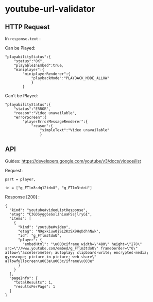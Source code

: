 # youtube-url-validator

## HTTP Request

In `response.text` :

Can be Played:

    "playabilityStatus":{
        "status":"OK",
        "playableInEmbed":true,
        "miniplayer":{
            "miniplayerRenderer":{
                "playbackMode":"PLAYBACK_MODE_ALLOW"
                }
            }


Can't be Played:

    "playabilityStatus":{
        "status":"ERROR",
        "reason":"Video unavailable",
        "errorScreen":{
            "playerErrorMessageRenderer":{
                "reason":{
                    "simpleText":"Video unavailable"
                    }


## API

Guides:
https://developers.google.com/youtube/v3/docs/videos/list

Request:

    part = player,
    
    id = ["g_FTlm3sdq12tdoU", "g_FTlm3tdoU"]

Response [200] : 

    {
      "kind": "youtube#videoListResponse",
      "etag": "C3GDSygg6sGslJhiuaFSsjlryGI",
      "items": [
        {
          "kind": "youtube#video",
          "etag": "N9qxkiuw0jSL2KzSX9HqDdhhNwk",
          "id": "g_FTlm3tdoU",
          "player": {
            "embedHtml": "\u003ciframe width=\"480\" height=\"270\" src=\"//www.youtube.com/embed/g_FTlm3tdoU\" frameborder=\"0\" allow=\"accelerometer; autoplay; clipboard-write; encrypted-media; gyroscope; picture-in-picture; web-share\" allowfullscreen\u003e\u003c/iframe\u003e"
          }
        }
      ],
      "pageInfo": {
        "totalResults": 1,
        "resultsPerPage": 1
      }
    }
